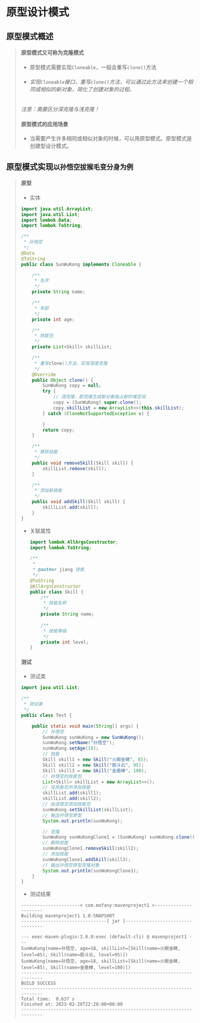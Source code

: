 # 原型设计模式

## 原型模式概述

>#### 原型模式又可称为克隆模式
>
>* 原型模式需要实现`Cloneable`，一般会重写`clone()`方法
>
>* ###### 实现`Cloneable`接口，重写`clone()`方法，可以通过此方法来创建一个相同或相似的新对象，简化了创建对象的过程。
>
>  *注意：需要区分深克隆与浅克隆！*
>
>#### 原型模式的应用场景
>
>* 当需要产生许多相同或相似对象的时候，可以用原型模式。原型模式是创建型设计模式。

## 原型模式实现`以孙悟空拔猴毛变分身为例`

>#### 原型
>
>* 实体
>
>  ```java
>  import java.util.ArrayList;
>  import java.util.List;
>  import lombok.Data;
>  import lombok.ToString;
>  
>  /**
>   * 孙悟空
>   */
>  @Data
>  @ToString
>  public class SunWuKong implements Cloneable {
>  
>      /**
>       * 名字
>       */
>      private String name;
>  
>      /**
>       * 年龄
>       */
>      private int age;
>  
>      /**
>       * 技能包
>       */
>      private List<Skill> skillList;
>  
>      /**
>       * 重写clone()方法，实现深度克隆
>       */
>      @Override
>      public Object clone() {
>          SunWuKong copy = null;
>          try {
>              // 深克隆，即克隆生成新对象独占新的堆空间
>              copy = (SunWuKong) super.clone();
>              copy.skillList = new ArrayList<>(this.skillList);
>          } catch (CloneNotSupportedException e) {
>  
>          }
>          return copy;
>      }
>  
>      /**
>       * 移除技能
>       */
>      public void removeSkill(Skill skill) {
>          skillList.remove(skill);
>      }
>  
>      /**
>       * 添加新技能
>       */
>      public void addSkill(Skill skill) {
>          skillList.add(skill);
>      }
>  }
>  ```
>
>  * 关联属性
>
>    ```java
>    import lombok.AllArgsConstructor;
>    import lombok.ToString;
>    
>    /**
>     *
>     * @author jiang 技能
>     */
>    @ToString
>    @AllArgsConstructor
>    public class Skill {
>        /**
>         * 技能名称
>         */
>        private String name;
>        
>        /**
>         * 技能等级
>         */
>        private int level;   
>    }
>    ```
>
>#### 测试
>
>* 测试类
>
>  ```java
>  import java.util.List;
>  
>  /**
>   * 测试类
>   */
>  public class Test {
>  
>      public static void main(String[] args) {
>          // 孙悟空
>          SunWuKong sunWuKong = new SunWuKong();
>          sunWuKong.setName("孙悟空");
>          sunWuKong.setAge(18);
>          // 技能
>          Skill skill1 = new Skill("火眼金睛", 85);
>          Skill skill2 = new Skill("筋斗云", 95);
>          Skill skill3 = new Skill("金箍棒", 100);
>          // 孙悟空的技能包
>          List<Skill> skillList = new ArrayList<>();
>          // 往技能包中添加技能
>          skillList.add(skill1);
>          skillList.add(skill2);
>          // 给送悟空添加技能包
>          sunWuKong.setSkillList(skillList);
>          // 输出孙悟空原型
>          System.out.println(sunWuKong);
>  
>          // 克隆
>          SunWuKong sunWuKongClone1 = (SunWuKong) sunWuKong.clone();
>          // 删除技能
>          sunWuKongClone1.removeSkill(skill2);
>          // 添加技能
>          sunWuKongClone1.addSkill(skill3);
>          // 输出孙悟空原型克隆对象
>          System.out.println(sunWuKongClone1);
>      }
>  }
>  ```
>
>* 测试结果
>
>  ```properties
>  ----------------------< com.mofany:mavenproject1 >----------------------
>  Building mavenproject1 1.0-SNAPSHOT
>  --------------------------------[ jar ]---------------------------------
>  
>  --- exec-maven-plugin:3.0.0:exec (default-cli) @ mavenproject1 ---
>  SunWuKong(name=孙悟空, age=18, skillList=[Skill(name=火眼金睛, level=85), Skill(name=筋斗云, level=95)])
>  SunWuKong(name=孙悟空, age=18, skillList=[Skill(name=火眼金睛, level=85), Skill(name=金箍棒, level=100)])
>  ------------------------------------------------------------------------
>  BUILD SUCCESS
>  ------------------------------------------------------------------------
>  Total time:  0.637 s
>  Finished at: 2023-02-28T22:28:00+08:00
>  ------------------------------------------------------------------------
>  ```
>
>
>